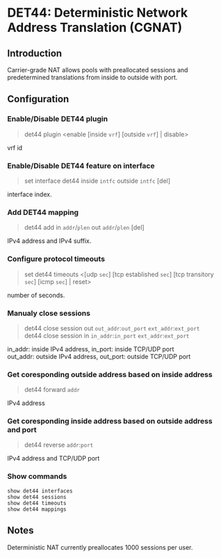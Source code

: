 # DET44: Deterministic Network Address Translation (CGNAT)

## Introduction

Carrier-grade NAT allows pools with preallocated sessions and
predetermined translations from inside to outside with port.

## Configuration

### Enable/Disable DET44 plugin

> det44 plugin <enable [inside `vrf`] [outside `vrf`] | disable>

vrf id

### Enable/Disable DET44 feature on interface

> set interface det44 inside `intfc` outside `intfc` [del]

interface index.

### Add DET44 mapping

> det44 add in `addr`/`plen` out `addr`/`plen` [del]

IPv4 address and IPv4 suffix.

### Configure protocol timeouts

> set det44 timeouts <[udp `sec`] [tcp established `sec`]
[tcp transitory `sec`] [icmp `sec`] | reset>

number of seconds.

### Manualy close sessions

> det44 close session out `out_addr`:`out_port` `ext_addr`:`ext_port`  
det44 close session in `in_addr`:`in_port` `ext_addr`:`ext_port`

in_addr: inside IPv4 address, in_port: inside TCP/UDP port  
out_addr: outside IPv4 address, out_port: outside TCP/UDP port

### Get coresponding outside address based on inside address

> det44 forward `addr`

IPv4 address

### Get coresponding inside address based on outside address and port

> det44 reverse `addr`:`port`

IPv4 address and TCP/UDP port

### Show commands

```
show det44 interfaces
show det44 sessions
show det44 timeouts
show det44 mappings
```

## Notes

Deterministic NAT currently preallocates 1000 sessions per user.
